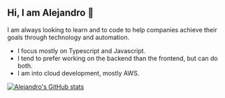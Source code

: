 ## Hi, I am Alejandro 👋

I am always looking to learn and to code to help companies achieve their goals through technology and automation.

- I focus mostly on Typescript and Javascript.
- I tend to prefer working on the backend than the frontend, but can do both.
- I am into cloud development, mostly AWS.

[![Alejandro's GitHub stats](https://github-readme-stats-eight-pink-60.vercel.app/api?username=aburto22&show_icons=true&theme=tokyonight&hide=stars)](https://github.com/anuraghazra/github-readme-stats)
